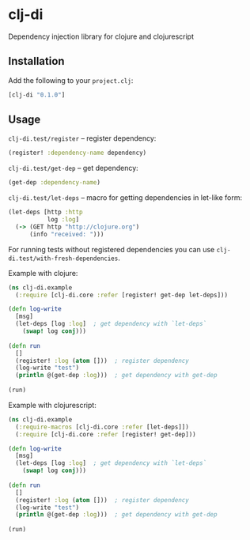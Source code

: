# clj-di

Dependency injection library for clojure and clojurescript

## Installation

Add the following to your `project.clj`:

```clojure
[clj-di "0.1.0"]
```

## Usage

`clj-di.test/register` &ndash;  register dependency:

```clojure
(register! :dependency-name dependency)
```

`clj-di.test/get-dep` &ndash; get dependency:

```clojure
(get-dep :dependency-name)
```

`clj-di.test/let-deps` &ndash; macro for getting dependencies in let-like form:

```clojure
(let-deps [http :http
           log :log]
  (-> (GET http "http://clojure.org")
      (info "received: ")))
```

For running tests without registered dependencies you can use `clj-di.test/with-fresh-dependencies`.

Example with clojure:

```clojure
(ns clj-di.example
  (:require [clj-di.core :refer [register! get-dep let-deps]))

(defn log-write
  [msg]
  (let-deps [log :log]  ; get dependency with `let-deps`
    (swap! log conj)))
    
(defn run
  []
  (register! :log (atom []))  ; register dependency
  (log-write "test")
  (println @(get-dep :log)))  ; get dependency with get-dep
  
(run)

```

Example with clojurescript:

```clojure
(ns clj-di.example
  (:require-macros [clj-di.core :refer [let-deps]])
  (:require [clj-di.core :refer [register! get-dep]))

(defn log-write
  [msg]
  (let-deps [log :log]  ; get dependency with `let-deps`
    (swap! log conj)))
    
(defn run
  []
  (register! :log (atom []))  ; register dependency
  (log-write "test")
  (println @(get-dep :log)))  ; get dependency with get-dep
  
(run)

```

